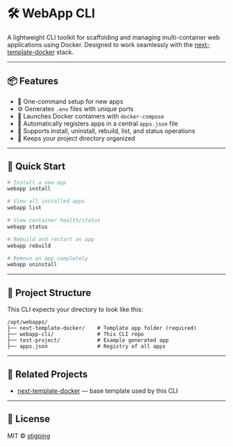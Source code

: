 # 🛠️ WebApp CLI

A lightweight CLI toolkit for scaffolding and managing multi-container web applications using Docker. Designed to work seamlessly with the [next-template-docker](https://github.com/stigping/next-template-docker) stack.

---

## 📦 Features

- 🔧 One-command setup for new apps
- ⚙️ Generates `.env` files with unique ports
- 🐳 Launches Docker containers with `docker-compose`
- 📄 Automatically registers apps in a central `apps.json` file
- 🔁 Supports install, uninstall, rebuild, list, and status operations
- 📂 Keeps your project directory organized

---

## 🚀 Quick Start

```bash
# Install a new app
webapp install

# View all installed apps
webapp list

# View container health/status
webapp status

# Rebuild and restart an app
webapp rebuild

# Remove an app completely
webapp uninstall
```

---

## 📁 Project Structure

This CLI expects your directory to look like this:

```
/opt/webapps/
├── next-template-docker/    # Template app folder (required)
├── webapp-cli/              # This CLI repo
├── test-project/            # Example generated app
├── apps.json                # Registry of all apps
```

---

## 🔗 Related Projects

- [next-template-docker](https://github.com/stigping/next-template-docker) — base template used by this CLI

---

## 📄 License

MIT © [stigping](https://github.com/stigping)
